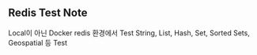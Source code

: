 ## Redis Test Note

Local이 아닌 Docker redis 환경에서 Test
String, List, Hash, Set, Sorted Sets, Geospatial 등 Test
